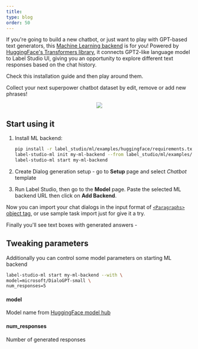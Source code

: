 ```yaml
---
title:
type: blog
order: 50
---
```


If you're going to build a new chatbot, or just want to play with GPT-based text generators, this [Machine Learning backend](https://labelstud.io/guide/ml.html) is for you! Powered by [HuggingFace's Transformers library](https://github.com/huggingface/transformers), 
it connects GPT2-like language model to Label Studio UI, giving you an opportunity to explore different text responses based on the chat history.


Check this installation guide and then play around them. 

Collect your next superpower chatbot dataset by edit, remove or add new phrases!


<div style="margin:auto; text-align:center; width:100%"><img src="/images/ml-backend-chatbot.png" style="opacity: 0.7"/></div>

## Start using it

1. Install ML backend:
    ```bash
    pip install -r label_studio/ml/examples/huggingface/requirements.txt
    label-studio-ml init my-ml-backend --from label_studio/ml/examples/huggingface/gpt.py
    label-studio-ml start my-ml-backend
    ```

2. Create Dialog generation setup - go to **Setup** page and select _Chatbot_ template

3. Run Label Studio, then go to the **Model** page. Paste the selected ML backend URL then click on **Add Backend**.


Now you can import your chat dialogs in the input format of [`<Paragraphs>` object tag](/tags/paragraphs.html), or use sample task import just for give it a try.

Finally you'll see text boxes with generated answers - 

## Tweaking parameters

Additionally you can control some model parameters on starting ML backend

```bash
label-studio-ml start my-ml-backend --with \
model=microsoft/DialoGPT-small \
num_responses=5
```

#### model
Model name from [HuggingFace model hub](https://huggingface.co/models?filter=gpt2)

#### num_responses
Number of generated responses
